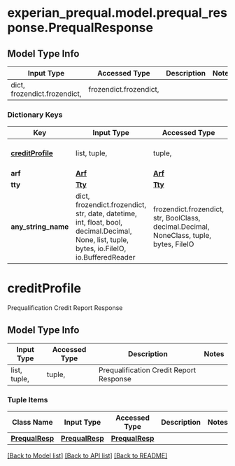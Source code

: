 # experian_prequal.model.prequal_response.PrequalResponse

## Model Type Info
Input Type | Accessed Type | Description | Notes
------------ | ------------- | ------------- | -------------
dict, frozendict.frozendict,  | frozendict.frozendict,  |  | 

### Dictionary Keys
Key | Input Type | Accessed Type | Description | Notes
------------ | ------------- | ------------- | ------------- | -------------
**[creditProfile](#creditProfile)** | list, tuple,  | tuple,  | Prequalification Credit Report Response | [optional] 
**arf** | [**Arf**](Arf.md) | [**Arf**](Arf.md) |  | [optional] 
**tty** | [**Tty**](Tty.md) | [**Tty**](Tty.md) |  | [optional] 
**any_string_name** | dict, frozendict.frozendict, str, date, datetime, int, float, bool, decimal.Decimal, None, list, tuple, bytes, io.FileIO, io.BufferedReader | frozendict.frozendict, str, BoolClass, decimal.Decimal, NoneClass, tuple, bytes, FileIO | any string name can be used but the value must be the correct type | [optional]

# creditProfile

Prequalification Credit Report Response

## Model Type Info
Input Type | Accessed Type | Description | Notes
------------ | ------------- | ------------- | -------------
list, tuple,  | tuple,  | Prequalification Credit Report Response | 

### Tuple Items
Class Name | Input Type | Accessed Type | Description | Notes
------------- | ------------- | ------------- | ------------- | -------------
[**PrequalResp**](PrequalResp.md) | [**PrequalResp**](PrequalResp.md) | [**PrequalResp**](PrequalResp.md) |  | 

[[Back to Model list]](../../README.md#documentation-for-models) [[Back to API list]](../../README.md#documentation-for-api-endpoints) [[Back to README]](../../README.md)

